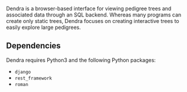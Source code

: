 Dendra is a browser-based interface for viewing pedigree trees and associated data through an SQL backend.
Whereas many programs can create only static trees, Dendra focuses on creating interactive trees to easily explore large pedigrees.

## Dependencies
Dendra requires Python3 and the following Python packages:
- `django`
- `rest_framework`
- `roman`